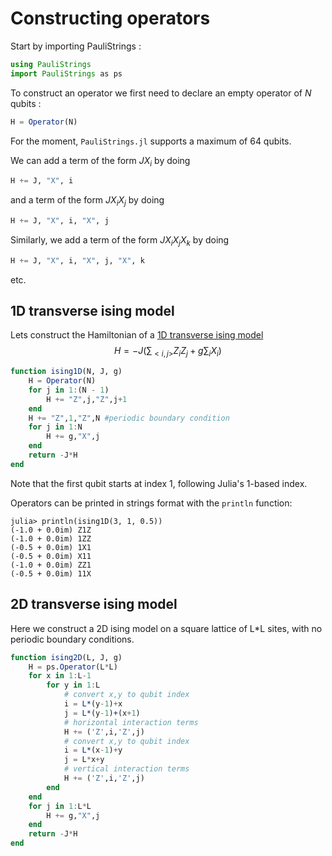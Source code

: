 # Constructing operators

Start by importing PauliStrings :
```julia
using PauliStrings
import PauliStrings as ps
```

To construct an operator we first need to declare an empty operator of $N$ qubits :
```julia
H = Operator(N)
```
For the moment, `PauliStrings.jl` supports a maximum of 64 qubits.

We can add a term of the form $J X_i$ by doing
```julia
H += J, "X", i
```

and a term of the form $J X_iX_j$ by doing
```julia
H += J, "X", i, "X", j
```

Similarly, we add a term of the form $J X_iX_jX_k$ by doing
```julia
H += J, "X", i, "X", j, "X", k
```
etc.

## 1D transverse ising model
Lets construct the Hamiltonian of a [1D transverse ising model](https://en.wikipedia.org/wiki/Transverse-field_Ising_model)
$$H=-J(\sum_{<i,j>}Z_i Z_j +g \sum_i X_i)$$

```julia
function ising1D(N, J, g)
    H = Operator(N)
    for j in 1:(N - 1)
        H += "Z",j,"Z",j+1
    end
    H += "Z",1,"Z",N #periodic boundary condition
    for j in 1:N
        H += g,"X",j
    end
    return -J*H
end
```
Note that the first qubit starts at index 1, following Julia's 1-based index.

Operators can be printed in strings format with the `println` function:
```
julia> println(ising1D(3, 1, 0.5))
(-1.0 + 0.0im) Z1Z
(-1.0 + 0.0im) 1ZZ
(-0.5 + 0.0im) 1X1
(-0.5 + 0.0im) X11
(-1.0 + 0.0im) ZZ1
(-0.5 + 0.0im) 11X
```


## 2D transverse ising model


Here we construct a 2D ising model on a square lattice of L*L sites, with no periodic boundary conditions.


```julia
function ising2D(L, J, g)
    H = ps.Operator(L*L)
    for x in 1:L-1
        for y in 1:L
            # convert x,y to qubit index
            i = L*(y-1)+x
            j = L*(y-1)+(x+1)
            # horizontal interaction terms
            H += ('Z',i,'Z',j)
            # convert x,y to qubit index
            i = L*(x-1)+y
            j = L*x+y
            # vertical interaction terms
            H += ('Z',i,'Z',j)
        end
    end
    for j in 1:L*L
        H += g,"X",j
    end
    return -J*H
end
```
